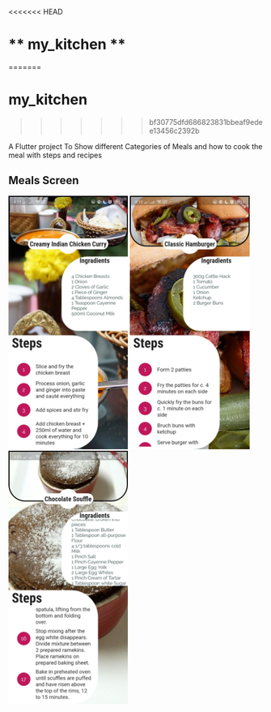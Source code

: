 <<<<<<< HEAD
# ** my_kitchen **
=======
# **my_kitchen**
>>>>>>> bf30775dfd686823831bbeaf9edee13456c2392b

A Flutter project To Show different Categories of Meals and how to cook the meal with steps and recipes

## Meals Screen

<img src="screenShots/191c30fe-f516-452c-9262-84110cb715df.jpg" height="500em">    <img src="screenShots/22ecd999-d245-4c90-bd1b-c4c7da728fe4.jpg" height="500em">    <img src="screenShots/817d749c-ff95-4517-b41e-8c0631f79862.jpg" height="500em">
<!--
<img src="screenShots/8b92eda1-d54e-416b-9308-177e8af5fa34.jpg" height="300em"><img src="screenShots/c8d8c2b0-81c1-44dc-b8de-722c2be31485.jpg" height="300em">
<img src="screenShots/dd338f61-aedc-48e6-a0e1-ac1bf2622f55.jpg" height="300em">
<img src="screenShots/e89431e7-ffc3-40fb-b5a7-96486dc82757.jpg" height="300em">
--
